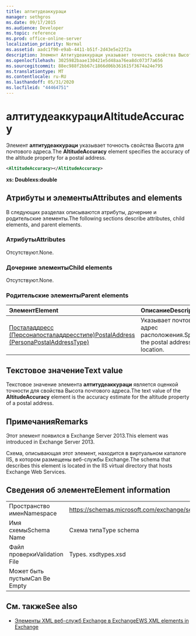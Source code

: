 ```yaml
---
title: алтитудеаккураци
manager: sethgros
ms.date: 09/17/2015
ms.audience: Developer
ms.topic: reference
ms.prod: office-online-server
localization_priority: Normal
ms.assetid: aadc1f90-e9ab-4411-b51f-2d43e5e22f2a
description: Элемент Алтитудеаккураци указывает точность свойства Высота для почтового адреса.
ms.openlocfilehash: 3025982baae130421e5d48aa76ea8dc073f7a656
ms.sourcegitcommit: 88ec988f2bb67c1866d06b361615f3674a24e795
ms.translationtype: MT
ms.contentlocale: ru-RU
ms.lasthandoff: 05/31/2020
ms.locfileid: "44464751"
---
```

# <a name="altitudeaccuracy"></a><span data-ttu-id="768a3-103">алтитудеаккураци</span><span class="sxs-lookup"><span data-stu-id="768a3-103">AltitudeAccuracy</span></span>

<span data-ttu-id="768a3-104">Элемент **алтитудеаккураци** указывает точность свойства Высота для почтового адреса.</span><span class="sxs-lookup"><span data-stu-id="768a3-104">The **AltitudeAccuracy** element specifies the accuracy of the altitude property for a postal address.</span></span> 
  
```XML
<AltitudeAccuracy></AltitudeAccuracy>
```

 <span data-ttu-id="768a3-105">**xs: Double**</span><span class="sxs-lookup"><span data-stu-id="768a3-105">**xs:double**</span></span>
## <a name="attributes-and-elements"></a><span data-ttu-id="768a3-106">Атрибуты и элементы</span><span class="sxs-lookup"><span data-stu-id="768a3-106">Attributes and elements</span></span>

<span data-ttu-id="768a3-107">В следующих разделах описываются атрибуты, дочерние и родительские элементы.</span><span class="sxs-lookup"><span data-stu-id="768a3-107">The following sections describe attributes, child elements, and parent elements.</span></span>
  
### <a name="attributes"></a><span data-ttu-id="768a3-108">Атрибуты</span><span class="sxs-lookup"><span data-stu-id="768a3-108">Attributes</span></span>

<span data-ttu-id="768a3-109">Отсутствуют.</span><span class="sxs-lookup"><span data-stu-id="768a3-109">None.</span></span>
  
### <a name="child-elements"></a><span data-ttu-id="768a3-110">Дочерние элементы</span><span class="sxs-lookup"><span data-stu-id="768a3-110">Child elements</span></span>

<span data-ttu-id="768a3-111">Отсутствуют.</span><span class="sxs-lookup"><span data-stu-id="768a3-111">None.</span></span>
  
### <a name="parent-elements"></a><span data-ttu-id="768a3-112">Родительские элементы</span><span class="sxs-lookup"><span data-stu-id="768a3-112">Parent elements</span></span>

|<span data-ttu-id="768a3-113">**Элемент**</span><span class="sxs-lookup"><span data-stu-id="768a3-113">**Element**</span></span>|<span data-ttu-id="768a3-114">**Описание**</span><span class="sxs-lookup"><span data-stu-id="768a3-114">**Description**</span></span>|
|:-----|:-----|
|[<span data-ttu-id="768a3-115">Посталаддресс (Персонапосталаддресстипе)</span><span class="sxs-lookup"><span data-stu-id="768a3-115">PostalAddress (PersonaPostalAddressType)</span></span>](postaladdress-personapostaladdresstype.md) <br/> |<span data-ttu-id="768a3-116">Указывает почтовый адрес расположения.</span><span class="sxs-lookup"><span data-stu-id="768a3-116">Specifies the postal address of the location.</span></span>  <br/> |
   
## <a name="text-value"></a><span data-ttu-id="768a3-117">Текстовое значение</span><span class="sxs-lookup"><span data-stu-id="768a3-117">Text value</span></span>

<span data-ttu-id="768a3-118">Текстовое значение элемента **алтитудеаккураци** является оценкой точности для свойства Высота почтового адреса.</span><span class="sxs-lookup"><span data-stu-id="768a3-118">The text value of the **AltitudeAccuracy** element is the accuracy estimate for the altitude property of a postal address.</span></span> 
  
## <a name="remarks"></a><span data-ttu-id="768a3-119">Примечания</span><span class="sxs-lookup"><span data-stu-id="768a3-119">Remarks</span></span>

<span data-ttu-id="768a3-120">Этот элемент появился в Exchange Server 2013.</span><span class="sxs-lookup"><span data-stu-id="768a3-120">This element was introduced in Exchange Server 2013.</span></span>
  
<span data-ttu-id="768a3-121">Схема, описывающая этот элемент, находится в виртуальном каталоге IIS, в котором размещены веб-службы Exchange.</span><span class="sxs-lookup"><span data-stu-id="768a3-121">The schema that describes this element is located in the IIS virtual directory that hosts Exchange Web Services.</span></span>
  
## <a name="element-information"></a><span data-ttu-id="768a3-122">Сведения об элементе</span><span class="sxs-lookup"><span data-stu-id="768a3-122">Element information</span></span>

|||
|:-----|:-----|
|<span data-ttu-id="768a3-123">Пространство имен</span><span class="sxs-lookup"><span data-stu-id="768a3-123">Namespace</span></span>  <br/> |https://schemas.microsoft.com/exchange/services/2006/types  <br/> |
|<span data-ttu-id="768a3-124">Имя схемы</span><span class="sxs-lookup"><span data-stu-id="768a3-124">Schema Name</span></span>  <br/> |<span data-ttu-id="768a3-125">Схема типа</span><span class="sxs-lookup"><span data-stu-id="768a3-125">Type schema</span></span>  <br/> |
|<span data-ttu-id="768a3-126">Файл проверки</span><span class="sxs-lookup"><span data-stu-id="768a3-126">Validation File</span></span>  <br/> |<span data-ttu-id="768a3-127">Types. xsd</span><span class="sxs-lookup"><span data-stu-id="768a3-127">types.xsd</span></span>  <br/> |
|<span data-ttu-id="768a3-128">Может быть пустым</span><span class="sxs-lookup"><span data-stu-id="768a3-128">Can Be Empty</span></span>  <br/> ||
   
## <a name="see-also"></a><span data-ttu-id="768a3-129">См. также</span><span class="sxs-lookup"><span data-stu-id="768a3-129">See also</span></span>

- [<span data-ttu-id="768a3-130">Элементы XML веб-служб Exchange в Exchange</span><span class="sxs-lookup"><span data-stu-id="768a3-130">EWS XML elements in Exchange</span></span>](ews-xml-elements-in-exchange.md)

